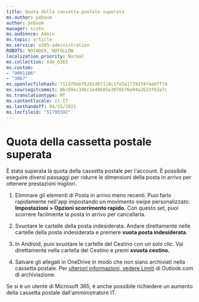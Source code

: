 ```yaml
---
title: Quota della cassetta postale superata
ms.author: pebaum
author: pebaum
manager: scotv
ms.audience: Admin
ms.topic: article
ms.service: o365-administration
ROBOTS: NOINDEX, NOFOLLOW
localization_priority: Normal
ms.collection: Adm_O365
ms.custom:
- "9001106"
- "3067"
ms.openlocfilehash: 711d70def6281d67118c1fe5a1729174f4a6ff74
ms.sourcegitcommit: 8bc60ec34bc1e40685e3976576e04a2623f63a7c
ms.translationtype: MT
ms.contentlocale: it-IT
ms.lasthandoff: 04/15/2021
ms.locfileid: "51795592"
---
```

# <a name="mailbox-quota-exceeded"></a>Quota della cassetta postale superata

È stata superata la quota della cassetta postale per l'account. È possibile eseguire diversi passaggi per ridurre le dimensioni della posta in arrivo per ottenere prestazioni migliori.

1. Eliminare gli elementi di Posta in arrivo meno recenti. Puoi farlo rapidamente nell'app impostando un movimento swipe personalizzato: **Impostazioni > Opzioni scorrimento rapido.** Con questo set, puoi scorrere facilmente la posta in arrivo per cancellarla.

2. Svuotare le cartelle della posta indesiderata. Andare direttamente nelle cartelle della posta indesiderata e premere **vuota posta indesiderata**.

3. In Android, puoi svuotare le cartelle del Cestino con un solo clic. Vai direttamente nella cartella del Cestino e premi **svuota cestino.** 

4. Salvare gli allegati in OneDrive in modo che non siano archiviati nella cassetta postale. Per [ulteriori informazioni, vedere Limiti](https://support.office.com/article/storage-limits-in-outlook-com-7ac99134-69e5-4619-ac0b-2d313bba5e9e) di Outlook.com di archiviazione. 

Se si è un utente di Microsoft 365, è anche possibile richiedere un aumento della cassetta postale dall'amministratore IT.